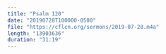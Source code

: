 ```yaml
---
title: "Psalm 120"
date: "20190728T100000-0500"
file: "https://cflcn.org/sermons/2019-07-28.m4a"
length: "13903636"
duration: "31:19"
---
```


